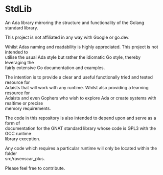 # StdLib
An Ada library mirroring the structure and functionality of the Golang standard library.

This project is not affiliated in any way with Google or go.dev.

Whilst Adas naming and readability is highly appreciated. This project is not intended to  
utilise the usual Ada style but rather the idiomatic Go style, thereby leveraging the  
fairly extensive Go documentation and examples.

The intention is to provide a clear and useful functionally tried and tested resource for  
Adaists that will work with any runtime. Whilst also providing a learning resource for  
Adaists and even Gophers who wish to explore Ada or create systems with realtime or precise  
memory requirements.

The code in this repository is also intended to depend upon and serve as a form of  
documentation for the GNAT standard library whose code is GPL3 with the GCC runtime  
library exception.

Any code which requires a particular runtime will only be located within the folder  
src/ravenscar_plus. 

Please feel free to contribute.

